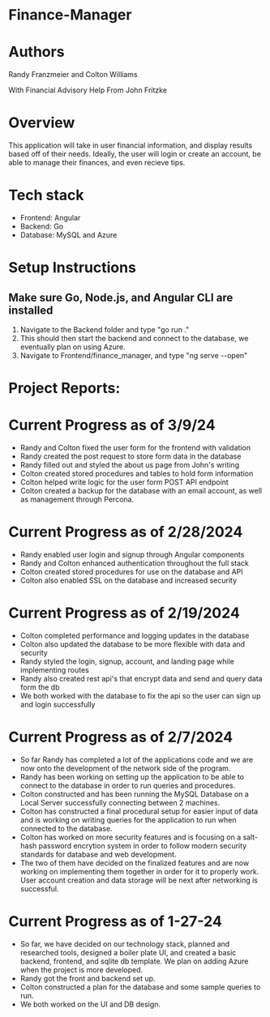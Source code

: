 # Finance-Manager

# Authors
 Randy Franzmeier and Colton Williams

 With Financial Advisory Help From John Fritzke

# Overview
 This application will take in user financial information, and display results based off of their needs.
 Ideally, the user will login or create an account, be able to manage their finances, and even recieve tips.

# Tech stack
 * Frontend: Angular
 * Backend: Go
 * Database: MySQL and Azure

# Setup Instructions
## Make sure Go, Node.js, and Angular CLI are installed
1. Navigate to the Backend folder and type "go run ."
2. This should then start the backend and connect to
   the database, we eventually plan on using Azure.
3. Navigate to Frontend/finance_manager, and type
   "ng serve --open"

# Project Reports:

# Current Progress as of 3/9/24
* Randy and Colton fixed the user form for the frontend with validation
* Randy created the post request to store form data in the database
* Randy filled out and styled the about us page from John's writing
* Colton created stored procedures and tables to hold form information
* Colton helped write logic for the user form POST API endpoint
* Colton created a backup for the database with an email account, as well
  as management through Percona.

# Current Progress as of 2/28/2024
* Randy enabled user login and signup through Angular components
* Randy and Colton enhanced authentication throughout the full stack
* Colton created stored procedures for use on the database and API
* Colton also enabled SSL on the database and increased security

# Current Progress as of 2/19/2024
*  Colton completed performance and logging updates in the database
*  Colton also updated the database to be more flexible with data and security
*  Randy styled the login, signup, account, and landing page while implementing routes
*  Randy also created rest api's that encrypt data and send and query data form the db
*  We both worked with the database to fix the api so the user can sign up and login successfully


# Current Progress as of 2/7/2024
*  So far Randy has completed a lot of the applications code and we are now onto the development of the network side of the program.
*  Randy has been working on setting up the application to be able to connect to the database in order to run queries and procedures.
*  Colton constructed and has been running the MySQL Database on a Local Server successfully connecting between 2 machines.
*  Colton has constructed a final procedural setup for easier input of data and is working on writing queries for the application to run when connected to the database.
*  Colton has worked on more security features and is focusing on a salt-hash password encrytion system in order to follow modern security standards for database and web development.
*  The two of them have decided on the finalized features and are now working on implementing them together in order for it to properly work. User account creation and data storage will be next after networking is successful.

# Current Progress as of 1-27-24
*  So far, we have decided on our technology stack, planned and researched tools, designed a boiler plate UI, and created a basic backend, frontend, and sqlite db template. We plan on adding Azure when the project is more developed.
*  Randy got the front and backend set up.
*  Colton constructed a plan for the database and some sample queries to run.
*  We both worked on the UI and DB design.




